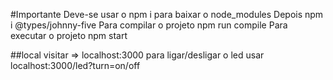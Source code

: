 #Importante
    Deve-se usar o npm i para baixar o node_modules
    Depois npm i @types/johnny-five
    Para compilar o projeto npm run compile
    Para executar o projeto npm start

##local
    visitar => localhost:3000
    para ligar/desligar o led usar localhost:3000/led?turn=on/off
